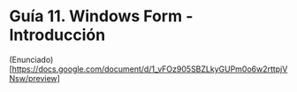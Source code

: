 # Guía 11. Windows Form - Introducción


(Enunciado)[https://docs.google.com/document/d/1_vFOz905SBZLkyGUPm0o6w2rttpjVNsw/preview]
